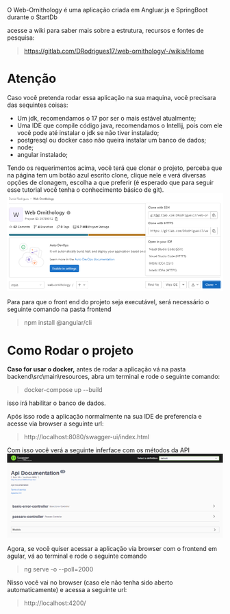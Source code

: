O Web-Ornithology é uma aplicação criada em Angluar.js e SpringBoot durante o StartDb

acesse a wiki para saber mais sobre a estrutura, recursos e fontes de pesquisa:
>https://gitlab.com/DRodrigues17/web-ornithology/-/wikis/Home

# Atenção

Caso você pretenda rodar essa aplicação na sua maquina, você precisara das sequintes coisas:
- Um jdk, recomendamos o 17 por ser o mais estável atualmente;
- Uma IDE que compile código java, recomendamos o Intellij, pois com ele você pode até instalar o jdk se não tiver instalado;
- postgresql ou docker caso não queira instalar um banco de dados;
- node;
- angular instalado;

Tendo os requerimentos acima, você terá que clonar o projeto, perceba que na página tem um botão azul escrito clone, clique nele e verá diversas opções de clonagem, escolha a que preferir (é esperado que para seguir esse tutorial você tenha o conhecimento básico de git).
![Botao de clone](clonagem-repositorio.png)

Para para que o front end do projeto seja executável, será necessário o seguinte comando na pasta frontend
> npm install @angular/cli 


# Como Rodar o projeto

**Caso for usar o docker,**
antes de rodar a aplicação vá na pasta backend\src\main\resources, 
abra um terminal e rode o seguinte comando:
> docker-compose up --build

isso irá habilitar o banco de dados.

Após isso rode a aplicação normalmente na sua IDE de preferencia e acesse via browser a seguinte url:
> http://localhost:8080/swagger-ui/index.html

Com isso você verá a seguinte inferface com os métodos da API
![Testando com swagger](swagger.png)

Agora, se você quiser acessar a aplicação via browser com o frontend em agular, vá ao terminal e rode o seguinte comando
>ng serve -o --poll=2000

Nisso você vai no browser (caso ele não tenha sido aberto automaticamente) e acessa a seguinte url:
> http://localhost:4200/
